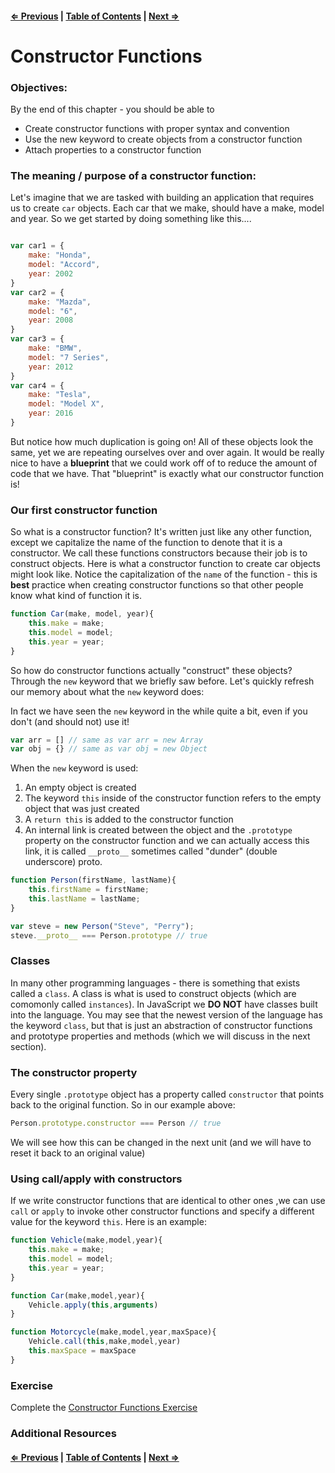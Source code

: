 #### [⇐ Previous](./06-introduction-to-oop.md) | [Table of Contents](./../readme.md) | [Next ⇒](./08-prototypes.md)

# Constructor Functions

### Objectives:

By the end of this chapter - you should be able to

- Create constructor functions with proper syntax and convention
- Use the new keyword to create objects from a constructor function
- Attach properties to a constructor function

### The meaning / purpose of a constructor function:

Let's imagine that we are tasked with building an application that requires us to create `car` objects. Each car that we make, should have a make, model and year. So we get started by doing something like this....

```javascript

var car1 = {
    make: "Honda",
    model: "Accord",
    year: 2002
}
var car2 = {
    make: "Mazda",
    model: "6",
    year: 2008
}
var car3 = {
    make: "BMW",
    model: "7 Series",
    year: 2012
}
var car4 = {
    make: "Tesla",
    model: "Model X",
    year: 2016
}
```

But notice how much duplication is going on! All of these objects look the same, yet we are repeating ourselves over and over again. It would be really nice to have a **blueprint** that we could work off of to reduce the amount of code that we have. That "blueprint" is exactly what our constructor function is!

### Our first constructor function

So what is a constructor function? It's written just like any other function, except we capitalize the name of the function to denote that it is a constructor. We call these functions constructors because their job is to construct objects. Here is what a constructor function to create car objects might look like. Notice the capitalization of the `name` of the function - this is **best** practice when creating constructor functions so that other people know what kind of function it is.

```javascript
function Car(make, model, year){
    this.make = make;
    this.model = model;
    this.year = year;
}
```

So how do constructor functions actually "construct" these objects? Through the `new` keyword that we briefly saw before. Let's quickly refresh our memory about what the `new` keyword does:

In fact we have seen the `new` keyword in the while quite a bit, even if you don't (and should not) use it!

```javascript
var arr = [] // same as var arr = new Array
var obj = {} // same as var obj = new Object
```

When the `new` keyword is used:

1. An empty object is created
2. The keyword `this` inside of the constructor function refers to the empty object that was just created
1. A `return this` is added to the constructor function
2. An internal link is created between the object and the `.prototype` property on the constructor function and we can actually access this link, it is called `__proto__` sometimes called "dunder" (double underscore) proto.

```javascript
function Person(firstName, lastName){
    this.firstName = firstName;
    this.lastName = lastName;
}

var steve = new Person("Steve", "Perry");
steve.__proto__ === Person.prototype // true
```

### Classes

In many other programming languages - there is something that exists called a `class`. A class is what is used to construct objects (which are comomonly called `instances`). In JavaScript we **DO NOT** have classes built into the language. You may see that the newest version of the language has the keyword `class`, but that is just an abstraction of constructor functions and prototype properties and methods (which we will discuss in the next section). 

### The constructor property

Every single `.prototype` object has a property called `constructor` that points back to the original function. So in our example above:

```javascript
Person.prototype.constructor === Person // true
```

We will see how this can be changed in the next unit (and we will have to reset it back to an original value)

### Using call/apply with constructors

If we write constructor functions that are identical to other ones ,we can use `call` or `apply` to invoke other constructor functions and specify a different value for the keyword `this`. Here is an example:

```javascript
function Vehicle(make,model,year){
    this.make = make;
    this.model = model;
    this.year = year;
}

function Car(make,model,year){
    Vehicle.apply(this,arguments)
}

function Motorcycle(make,model,year,maxSpace){
    Vehicle.call(this,make,model,year)
    this.maxSpace = maxSpace
}
```

### Exercise

Complete the [Constructor Functions Exercise](https://github.com/rithmschool/prework_exercises/tree/master/constructor_functions_exercise)

### Additional Resources

#### [⇐ Previous](./05-call-apply-bind.md) | [Table of Contents](./../readme.md) | [Next ⇒](./07-intermediate-oop.md)